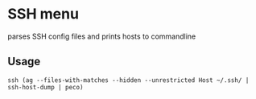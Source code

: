 # SSH menu

parses SSH config files and prints hosts to commandline

## Usage

    ssh (ag --files-with-matches --hidden --unrestricted Host ~/.ssh/ | ssh-host-dump | peco)
